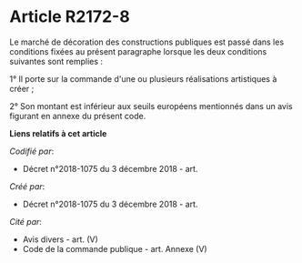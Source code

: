 # Article R2172-8

Le marché de décoration des constructions publiques est passé dans les conditions fixées au présent paragraphe lorsque les
deux conditions suivantes sont remplies :

1° Il porte sur la commande d'une ou plusieurs réalisations artistiques à créer ;

2° Son montant est inférieur aux seuils européens mentionnés dans un avis figurant en annexe du présent code.

**Liens relatifs à cet article**

_Codifié par_:

  - Décret n°2018-1075 du 3 décembre 2018 - art.

_Créé par_:

  - Décret n°2018-1075 du 3 décembre 2018 - art.

_Cité par_:

  - Avis divers - art. (V)
  - Code de la commande publique - art. Annexe (V)
